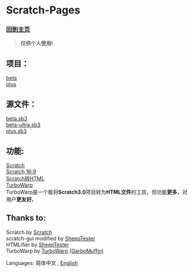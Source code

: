 # Scratch-Pages

### [回到主页](../index_zh.html)  

> **仅供个人使用!**  

## 项目：
[beta](proj/beta/)  
[plus](proj/plus/)

## 源文件：
[beta.sb3](bin/beta.sb3)  
[beta-ultra.sb3](bin/beta-ultra.sb3)  
[plus.sb3](bin/plus.sb3)

## 功能:  
[Scratch](gui/)  
[Scratch 16:9](gui/16-9/index.html)  
[Scratch转HTML](htmlifier/)  
[TurboWarp](turbowarp/)  
TurboWarp是一个能将**Scratch3.0**项目转为**HTML文件**的工具，但功能**更多**，对用户**更友好**。  

## Thanks to:
Scratch by [Scratch](https://github.com/LLK)  
scratch-gui modified by [SheepTester](https://github.com/SheepTester)  
HTMLifier by [SheepTester](https://github.com/SheepTester)  
TurboWarp by [TurboWarp](https://github.com/TurboWarp) [(GarboMuffin)](https://github.com/GarboMuffin)  

Languages: 简体中文 , [English](README_en.md)
